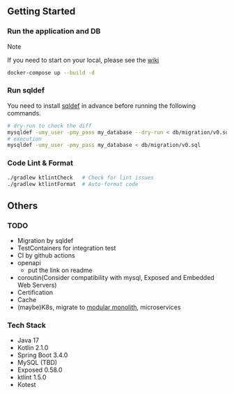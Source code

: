 ## Getting Started

### Run the application and DB
> [!NOTE]
> If you need to start on your local, please see the [wiki](https://github.com/Katsu0424/test-containers/wiki/start-on-your-local#start-on-your-local)
```bash
docker-compose up --build -d
```

### Run sqldef
You need to install [sqldef](https://github.com/sqldef/sqldef) in advance before running the following commands.
```bash
# dry-run to check the diff
mysqldef -umy_user -pmy_pass my_database --dry-run < db/migration/v0.sql
# execution
mysqldef -umy_user -pmy_pass my_database < db/migration/v0.sql
```

### Code Lint & Format
```bash
./gradlew ktlintCheck   # Check for lint issues
./gradlew ktlintFormat  # Auto-format code
```

## Others

### TODO
- Migration by sqldef
- TestContainers for integration test
- CI by github actions
- openapi
  - put the link on readme
- coroutin(Consider compatibility with mysql, Exposed and Embedded Web Servers)
- Certification
- Cache
- (maybe)K8s, migrate to [modular monolith](https://r-kaga.com/blog/what-is-modular-monolith), microservices

### Tech Stack
- Java 17  
- Kotlin 2.1.0  
- Spring Boot 3.4.0  
- MySQL (TBD)  
- Exposed 0.58.0  
- ktlint 1.5.0  
- Kotest
